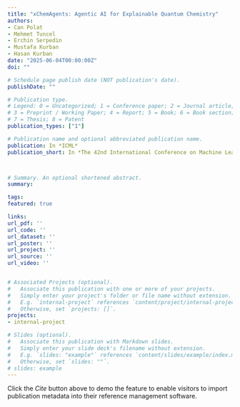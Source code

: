 ```yaml
---
title: "xChemAgents: Agentic AI for Explainable Quantum Chemistry"
authors:
- Can Polat
- Mehmet Tuncel
- Erchin Serpedin
- Mustafa Kurban
- Hasan Kurban
date: "2025-06-04T00:00:00Z"
doi: ""

# Schedule page publish date (NOT publication's date).
publishDate: ""

# Publication type.
# Legend: 0 = Uncategorized; 1 = Conference paper; 2 = Journal article;
# 3 = Preprint / Working Paper; 4 = Report; 5 = Book; 6 = Book section;
# 7 = Thesis; 8 = Patent
publication_types: ["1"]

# Publication name and optional abbreviated publication name.
publication: In *ICML*
publication_short: In *The 42nd International Conference on Machine Learning (ICML),  Multi-Agent Systems in the Era of Foundation Model--Opportunities, Challenges and Futures, Vancouver, Canada*"



# Summary. An optional shortened abstract.
summary:

tags:
featured: true

links:
url_pdf: ''
url_code: ''
url_dataset: ''
url_poster: ''
url_project: ''
url_source: ''
url_video: ''


# Associated Projects (optional).
#   Associate this publication with one or more of your projects.
#   Simply enter your project's folder or file name without extension.
#   E.g. `internal-project` references `content/project/internal-project/index.md`.
#   Otherwise, set `projects: []`.
projects:
- internal-project

# Slides (optional).
#   Associate this publication with Markdown slides.
#   Simply enter your slide deck's filename without extension.
#   E.g. `slides: "example"` references `content/slides/example/index.md`.
#   Otherwise, set `slides: ""`.
# slides: example
---
```



Click the *Cite* button above to demo the feature to enable visitors to import publication metadata into their reference management software.
